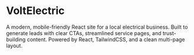 # VoltElectric
A modern, mobile-friendly React site for a local electrical business. Built to generate leads with clear CTAs, streamlined service pages, and trust-building content. Powered by React, TailwindCSS, and a clean multi-page layout.
